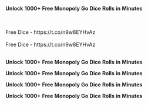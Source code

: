 <strong>Unlock</strong> <strong>1000+</strong> <strong>Free</strong> <strong>Monopoly</strong> <strong>Go</strong> <strong>Dice</strong> <strong>Rolls</strong> <strong>in</strong> <strong>Minutes</strong>

<br>
<br>Free Dice - https://t.co/n9w8EYHvAz
<br>
<br>Free Dice - https://t.co/n9w8EYHvAz
<br>
<br>

<strong>Unlock</strong> <strong>1000+</strong> <strong>Free</strong> <strong>Monopoly</strong> <strong>Go</strong> <strong>Dice</strong> <strong>Rolls</strong> <strong>in</strong> <strong>Minutes</strong>

<strong>Unlock</strong> <strong>1000+</strong> <strong>Free</strong> <strong>Monopoly</strong> <strong>Go</strong> <strong>Dice</strong> <strong>Rolls</strong> <strong>in</strong> <strong>Minutes</strong>

<strong>Unlock</strong> <strong>1000+</strong> <strong>Free</strong> <strong>Monopoly</strong> <strong>Go</strong> <strong>Dice</strong> <strong>Rolls</strong> <strong>in</strong> <strong>Minutes</strong>

<strong>Unlock</strong> <strong>1000+</strong> <strong>Free</strong> <strong>Monopoly</strong> <strong>Go</strong> <strong>Dice</strong> <strong>Rolls</strong> <strong>in</strong> <strong>Minutes</strong>
